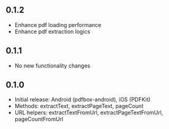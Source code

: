 ## 0.1.2
- Enhance pdf loading performance
- Enhance pdf extraction logics

## 0.1.1
- No new functionality changes

## 0.1.0
- Initial release: Android (pdfbox-android), iOS (PDFKit)
- Methods: extractText, extractPageText, pageCount
- URL helpers: extractTextFromUrl, extractPageTextFromUrl, pageCountFromUrl